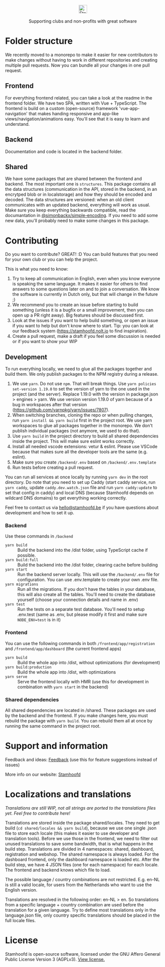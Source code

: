 <p align="center">
<img src="https://files.stamhoofd.be/website/github/logo.svg" alt="Stamhoofd" height="27"><br><br>
Supporting clubs and non-profits with great software
</p>

# Folder structure

We recently moved to a monorepo to make it easier for new contributors to make changes without having to work in different repositories and creating multiple pull requests. Now you can bundle all your changes in one pull request.

## Frontend 

For everything frontend related, you can take a look at the readme in the frontend folder. We have two SPA, written with Vue + TypeScript. The frontend is build on a custom (open-source) framework 'vue-app-navigation' that makes handing responsive and app-like views/navigation/animations easy. You'll see that it is easy to learn and understand.

## Backend

Documentation and code is located in the backend folder.

## Shared

We have some packages that are shared between the frontend and backend. The most important one is `structures`. This package contains all the data structures (communication in the API, stored in the backend, in an encrytped blob or in localstorage) and how they should be encoded and decoded. The data structures are versioned: when an old client communicates with an updated backend, everything will work as usual. Make sure you keep everything backwards compatible, read the documantation in [@simonbackx/simple-encoding](https://github.com/simonbackx/simple-encoding). If you need to add some new data, you'll probably need to make some changes in this package.

# Contributing

Do you want to contribute? GREAT! :D You can build features that you need for your own club or you can help the project. 

This is what you need to know:

1. Try to keep all communication in English, even when you know everyone is speaking the same language. It makes it easier for others to find answers to some questions later on and to join a conversation. We know the software is currently in Dutch only, but that will change in the future ;) 
2. We recommend you to create an issue before starting to build something (unless it is a bugfix or a small improvement, then you can open up a PR right away). Big features should be discussed first.
3. Look at the issues if you want to help build something, or open an issue if you want to help but don't know where to start. Tip: you can look at our feedback system (https://stamhoofd.nolt.io to find inspiration).
4. Create a pull request, make a draft if you feel some discussion is needed or if you want to show your WIP

## Development

To run everything locally, we need to glue all the packages together and build them. We only publish packages to the NPM registry during a release.

1. We use `yarn`. Do not use `npm`. That will break things. Use `yarn policies set-version 1.19.0` to set the version of yarn to the one used in the project (and the server). Replace 1.19.0 with the version in package.json > engines > yarn. We use version version 1.19.0 of yarn because of a bug in workspaces after that version (https://github.com/yarnpkg/yarn/issues/7807).
2. When switching branches, cloning the repo or when pulling changes, run `yarn install && yarn build` first in the project root. We use yarn workspaces to glue all packages together in the monorepo. We don't publish individual packages (not anymore, we used to do that).
3. Use `yarn build` in the project directory to build all shared dependencies inside the project. This will make sure eslint works correctly.
4. Install all needed vscode extensions: vetur & eslint. Please use VSCode because that makes sure all the developer tools are the same (e.g. eslint).
5. Make sure you create `/backend/.env` based on `/backend/.env.template`
6. Run tests before creating a pull request.

You can run all services at once locally by running `yarn dev` in the root directory. Do note that you need to set up Caddy (start caddy service, run `yarn caddy`, update `caddy.dev.watch.json` file and run `yarn caddy:update` to set that config in caddy) and local DNS (because Stamhoofd depends on wildcard DNS domains) to get everything working correctly. 

Feel free to contact us via hello@stamhoofd.be if you have questions about development and how to set it up.

### Backend

Use these commands in `/backend`

<dl>
  <dt><code>yarn build</code></dt>
  <dd>Build the backend into the /dist folder, using TypeScript cache if possible.</dd>
  <dt><code>yarn build:full</code></dt>
  <dd>Build the backend into the /dist folder, clearing cache before building</dd>
  <dt><code>yarn start</code></dt>
  <dd>Run the backend server locally. This will use the <code>/backend/.env</code> file for configuration. You can use .env.template to create your own .env file.</dd>
  <dt><code>yarn migrations</code></dt>
  <dd>Run all the migrations. If you don't have the tables in your database, this will also create all the tables. You'll need to create the database yourself (choose your connection details and name in .env)</dd>

  <dt><code>yarn test</code></dt>
  <dd>Run the tests on a separate test database. You'll need to setup .env.test (same as .env, but please modify it first and make sure <code>NODE_ENV=test</code> is in it)</dd>
</dl>

### Frontend

You can use the following commands in both `/frontend/app/registration` and `/frontend/app/dashboard` (the current frontend apps)

<dl>
  <dt><code>yarn build</code></dt>
  <dd>Build the whole app into /dist, without optimizations (for development)</dd>

  <dt><code>yarn build:production</code></dt>
  <dd>Build the whole app into /dist, with optimizations</dd>

  <dt><code>yarn serve</code></dt>
  <dd>Serve the frontend locally with HMR (use this for development in combination with <code>yarn start</code> in the backend)</dd>
</dl>

### Shared dependencies

All shared dependencies are located in /shared. These packages are used by the backend and the frontend. If you make changes here, you must rebuild the package with `yarn build`. You can rebuild them all at once by running the same command in the project root.

# Support and information

Feedback and ideas:
<a title="Feedback" role="link" href="https://stamhoofd.nolt.io">Feedback</a> (use this for feature suggestions instead of issues)

More info on our website:
<a title="Stamhoofd" role="link" rel="author" href="https://www.stamhoofd.be/">Stamhoofd</a>

# Localizations and translations

*Translations are still WIP, not all strings are ported to the translations files yet. Feel free to contribute here!*

Translations are stored inside the package shared/locales. They need to get build (`cd shared/locales && yarn build`), because we use one single .json file to store each locale (this makes it easier to use developer and translation tools). Before we use those in the frontend, we need to filter out unused translations to save some bandwidth, that is what happens in the build step. Translations are divided in 4 namespaces: shared, dashboard, registration and webshop. The shared namespace is always loaded. For the dashboard frontend, only the dashboard namespace is loaded etc. After the build step, we have 4 JSON files (one for each namespace) for each locale. The frontend and backend knows which file to load.

The possible language / country combinations are not restricted. E.g. en-NL is still a valid locale, for users from the Netherlands who want to use the English version.

Translations are resolved in the following order: en-NL > en. So translations from a specific language + country combination are used before the translation for a given language. Try to define most translations only in the language.json file, only  country specific translations should be placed in the full locale files.

# License

Stamhoofd is open-source software, licensed under the GNU Affero General Public License Version 3 (AGPLv3). <a href="https://github.com/stamhoofd/stamhoofd/blob/development/LICENSE">View license.</a>

